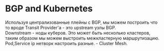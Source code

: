# BGP and Kubernetes
Используя централизованные плейны с BGP, мы можем построить что то вроде Transit Provider'а - это upstream узлы BGP. <br>
Downstream - ноды куберов. Это может быть несколько кластеров, таким образом мы можем выстроить межкластерную маршрутизацию. <br>
Pod,Service ip нетворк настроить разные. - Cluster Mesh.
